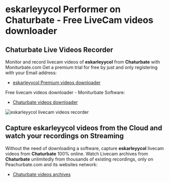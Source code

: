 # eskarleyycol Performer on Chaturbate - Free LiveCam videos downloader

## Chaturbate Live Videos Recorder

Monitor and record livecam videos of **eskarleyycol** from **Chaturbate** with Moniturbate.com
Get a premium trial for free by just and only registering with your Email address:
* [eskarleyycol Premium videos downloader](https://moniturbate.com/request-demo-licence-key.html)

Free livecam videos downloader - Moniturbate Software:
* [Chaturbate videos downloader](https://moniturbate.com/moniturbate-download-software.html)

![eskarleyycol livecam videos recorder](https://peachurnet.com/templates/moniturbate-software.png)


## Capture eskarleyycol videos from the Cloud and watch your recordings on Streaming

Without the need of downloading a software, capture **eskarleyycol** livecam videos from **Chaturbate** 100% online.
Watch Livecam archives from **Chaturbate** unlimitedly from thousands of existing recordings, only on Peachurbate.com and its websites network:
* [Chaturbate videos archives](https://peachurnet.com/)